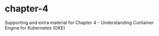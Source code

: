 # chapter-4
Supporting and extra material for Chapter 4 - Understanding Container Engine for Kubernetes (OKE)
